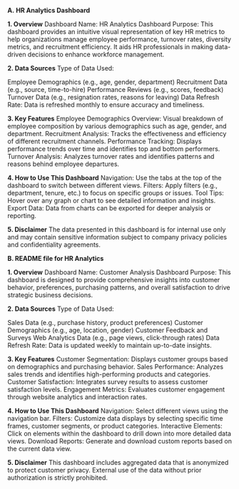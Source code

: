**A.** **HR Analytics Dashboard**

**1. Overview**
Dashboard Name: HR Analytics Dashboard
Purpose: This dashboard provides an intuitive visual representation of key HR metrics to help organizations manage employee performance, turnover rates, diversity metrics, and recruitment efficiency. It aids HR professionals in making data-driven decisions to enhance workforce management.

**2. Data Sources**
Type of Data Used:

Employee Demographics (e.g., age, gender, department)
Recruitment Data (e.g., source, time-to-hire)
Performance Reviews (e.g., scores, feedback)
Turnover Data (e.g., resignation rates, reasons for leaving)
Data Refresh Rate: Data is refreshed monthly to ensure accuracy and timeliness.

**3. Key Features**
Employee Demographics Overview: Visual breakdown of employee composition by various demographics such as age, gender, and department.
Recruitment Analysis: Tracks the effectiveness and efficiency of different recruitment channels.
Performance Tracking: Displays performance trends over time and identifies top and bottom performers.
Turnover Analysis: Analyzes turnover rates and identifies patterns and reasons behind employee departures.

**4. How to Use This Dashboard**
Navigation: Use the tabs at the top of the dashboard to switch between different views.
Filters: Apply filters (e.g., department, tenure, etc.) to focus on specific groups or issues.
Tool Tips: Hover over any graph or chart to see detailed information and insights.
Export Data: Data from charts can be exported for deeper analysis or reporting.

**5. Disclaimer**
The data presented in this dashboard is for internal use only and may contain sensitive information subject to company privacy policies and confidentiality agreements.

**B. README file for HR Analytics**

**1. Overview**
Dashboard Name: Customer Analysis Dashboard
Purpose: This dashboard is designed to provide comprehensive insights into customer behavior, preferences, purchasing patterns, and overall satisfaction to drive strategic business decisions.

**2. Data Sources**
Type of Data Used:

Sales Data (e.g., purchase history, product preferences)
Customer Demographics (e.g., age, location, gender)
Customer Feedback and Surveys
Web Analytics Data (e.g., page views, click-through rates)
Data Refresh Rate: Data is updated weekly to maintain up-to-date insights.

**3. Key Features**
Customer Segmentation: Displays customer groups based on demographics and purchasing behavior.
Sales Performance: Analyzes sales trends and identifies high-performing products and categories.
Customer Satisfaction: Integrates survey results to assess customer satisfaction levels.
Engagement Metrics: Evaluates customer engagement through website analytics and interaction rates.

**4. How to Use This Dashboard**
Navigation: Select different views using the navigation bar.
Filters: Customize data displays by selecting specific time frames, customer segments, or product categories.
Interactive Elements: Click on elements within the dashboard to drill down into more detailed data views.
Download Reports: Generate and download custom reports based on the current data view.

**5. Disclaimer**
This dashboard includes aggregated data that is anonymized to protect customer privacy. External use of the data without prior authorization is strictly prohibited.
